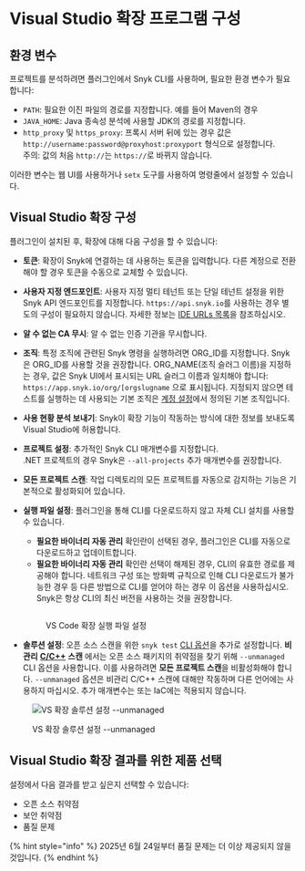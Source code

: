 # Visual Studio 확장 프로그램 구성

## 환경 변수

프로젝트를 분석하려면 플러그인에서 Snyk CLI를 사용하며, 필요한 환경 변수가 필요합니다:

* `PATH`: 필요한 이진 파일의 경로를 지정합니다. 예를 들어 Maven의 경우
* `JAVA_HOME`: Java 종속성 분석에 사용할 JDK의 경로를 지정합니다.
* `http_proxy` 및 `https_proxy`: 프록시 서버 뒤에 있는 경우 값은 `http://username:password@proxyhost:proxyport` 형식으로 설정합니다.\
  주의: 값의 처음 `http://`는 `https://`로 바뀌지 않습니다.

이러한 변수는 웹 UI를 사용하거나 `setx` 도구를 사용하여 명령줄에서 설정할 수 있습니다.

## Visual Studio 확장 구성

플러그인이 설치된 후, 확장에 대해 다음 구성을 할 수 있습니다:

* **토큰**: 확장이 Snyk에 연결하는 데 사용하는 토큰을 입력합니다. 다른 계정으로 전환해야 할 경우 토큰을 수동으로 교체할 수 있습니다.
* **사용자 지정 엔드포인트**: 사용자 지정 멀티 테넌트 또는 단일 테넌트 설정을 위한 Snyk API 엔드포인트를 지정합니다. `https://api.snyk.io`를 사용하는 경우 별도의 구성이 필요하지 않습니다. 자세한 정보는 [IDE URLs 목록](../../../working-with-snyk/regional-hosting-and-data-residency.md#ides-urls)을 참조하십시오.
* **알 수 없는 CA 무시**: 알 수 없는 인증 기관을 무시합니다.
* **조직**: 특정 조직에 관련된 Snyk 명령을 실행하려면 ORG\_ID를 지정합니다. Snyk은 ORG\_ID를 사용할 것을 권장합니다. ORG\_NAME(조직 슬러그 이름)을 지정하는 경우, 값은 Snyk UI에서 표시되는 URL 슬러그 이름과 일치해야 합니다: `https://app.snyk.io/org/[orgslugname` 으로 표시됩니다. 지정되지 않으면 테스트를 실행하는 데 사용되는 기본 조직은 [계정 설정](https://app.snyk.io/account)에서 정의된 기본 조직입니다.
* **사용 현황 분석 보내기**: Snyk이 확장 기능이 작동하는 방식에 대한 정보를 보내도록 Visual Studio에 허용합니다.
* **프로젝트 설정**: 추가적인 Snyk CLI 매개변수를 지정합니다.\
  .NET 프로젝트의 경우 Snyk은 `--all-projects` 추가 매개변수를 권장합니다.
* **모든 프로젝트 스캔**: 작업 디렉토리의 모든 프로젝트를 자동으로 감지하는 기능은 기본적으로 활성화되어 있습니다.
*   **실행 파일 설정**: 플러그인을 통해 CLI를 다운로드하지 않고 자체 CLI 설치를 사용할 수 있습니다.

    * **필요한 바이너리 자동 관리** 확인란이 선택된 경우, 플러그인은 CLI를 자동으로 다운로드하고 업데이트합니다.
    * **필요한 바이너리 자동 관리** 확인란 선택이 해제된 경우, CLI의 유효한 경로를 제공해야 합니다. 네트워크 구성 또는 방화벽 규칙으로 인해 CLI 다운로드가 불가능한 경우 등 다른 방법으로 CLI를 얻어야 하는 경우 이 옵션을 사용하십시오. Snyk은 항상 CLI의 최신 버전을 사용하는 것을 권장합니다.

    <figure><img src="https://docs.snyk.io/~gitbook/image?url=https%3A%2F%2F2533899886-files.gitbook.io%2F%7E%2Ffiles%2Fv0%2Fb%2Fgitbook-x-prod.appspot.com%2Fo%2Fspaces%252F-MdwVZ6HOZriajCf5nXH%252Fuploads%252Fz3kifJ2sVpr9s21o4hcL%252Fimage%2520%2810%29.png%3Falt%3Dmedia%26token%3Dffae042e-1a88-4681-82d7-e8d9e5ac4e25&#x26;width=768&#x26;dpr=1&#x26;quality=100&#x26;sign=dd9edd98&#x26;sv=2" alt=""><figcaption><p>VS Code 확장 실행 파일 설정</p></figcaption></figure>
* **솔루션 설정**: 오픈 소스 스캔을 위한 `snyk test` [CLI 옵션](../../../snyk-cli/commands/test.md)을 추가로 설정합니다. **비관리** [**C/C++**](../../../supported-languages-package-managers-and-frameworks/c-c++/) **스캔** 에서는 오픈 소스 패키지의 취약점을 찾기 위해 `--unmanaged` CLI 옵션을 사용합니다. 이를 사용하려면 **모든 프로젝트 스캔**을 비활성화해야 합니다. `--unmanaged` 옵션은 비관리 C/C++ 스캔에 대해만 작동하며 다른 언어에는 사용하지 마십시오. 추가 매개변수는 또는 IaC에는 적용되지 않습니다.

<figure><img src="https://docs.snyk.io/~gitbook/image?url=https%3A%2F%2F2533899886-files.gitbook.io%2F%7E%2Ffiles%2Fv0%2Fb%2Fgitbook-x-prod.appspot.com%2Fo%2Fspaces%252F-MdwVZ6HOZriajCf5nXH%252Fuploads%252FfwkQuYWbgFO96tfQ6x5x%252FVS_Oprions_Unmagaed.jpg%3Falt%3Dmedia%26token%3De283e0aa-dbf7-4054-9fdb-15b5e62be692&#x26;width=768&#x26;dpr=1&#x26;quality=100&#x26;sign=6d938860&#x26;sv=2" alt="VS 확장 솔루션 설정 --unmanaged"><figcaption><p>VS 확장 솔루션 설정 --unmanaged</p></figcaption></figure>

## Visual Studio 확장 결과를 위한 제품 선택

설정에서 다음 결과를 받고 싶은지 선택할 수 있습니다:

* 오픈 소스 취약점
* 보안 취약점
* 품질 문제

{% hint style="info" %}
2025년 6월 24일부터 품질 문제는 더 이상 제공되지 않을 것입니다.
{% endhint %}
